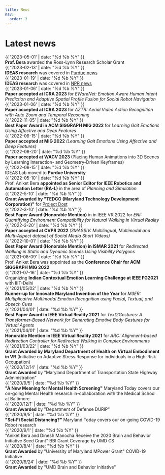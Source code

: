 ```yaml
---
title: News
nav:
  order: 3
---
```


# <i class="fas fa-bullhorn"></i>Latest news

<!-- {%  include list.html 
    component="news-item"
    show-years="false"
    data="news"
%} -->
<div class="news-item">
    <div class="date">{{ '2023-05-01' | date: "%d %b %Y" }}</div>
    <div class="content">
      <b>Prof. Bera</b> awarded the Ross-Lynn Research Scholar Grant
    </div>
</div>

<div class="news-item">
    <div class="date">{{ '2023-02-13' | date: "%d %b %Y" }}</div>
    <div class="content">
      <b>IDEAS research</b>  was covered in <a href="https://www.purdue.edu/newsroom/releases/2023/Q1/youve-got-to-have-heart-computer-scientist-works-to-help-ai-comprehend-human-emotions.html">Purdue news</a>
    </div>
</div>


<div class="news-item">
    <div class="date">{{ '2023-01-19' | date: "%d %b %Y" }}</div>
    <div class="content">
      <b>IDEAS research</b>  was covered in <a href="https://www.npr.org/sections/health-shots/2023/01/19/1147081115/therapy-by-chatbot-the-promise-and-challenges-in-using-ai-for-mental-health">NPR news</a>
    </div>
</div>

<div class="news-item">
    <div class="date">{{ '2023-01-06' | date: "%d %b %Y" }}</div>
    <div class="content">
      <b>Paper accepted at ICRA 2023</b> for
       <i>EWareNet: Emotion Aware Human Intent Prediction and Adaptive Spatial Profile Fusion for Social Robot Navigation</i>
    </div>
</div>

<div class="news-item">
    <div class="date">{{ '2023-01-06' | date: "%d %b %Y" }}</div>
    <div class="content">
      <b>Paper accepted at ICRA 2023</b> for
       <i>AZTR: Aerial Video Action Recognition with Auto Zoom and Temporal Reasoning</i>
    </div>
</div>

<div class="news-item">
    <div class="date">{{ '2022-11-05' | date: "%d %b %Y" }}</div>
    <div class="content">
      <b>Best Paper Award in ACM SIGGRAPH MIG 2022</b> for
       <i>Learning Gait Emotions Using Affective and Deep Features</i>
    </div>
</div>

<div class="news-item">
    <div class="date">{{ '2022-09-15' | date: "%d %b %Y" }}</div>
    <div class="content">
      <b>Paper accepted at MIG 2022</b>
       <i>(Learning Gait Emotions Using Affective and Deep Features)</i>
    </div>
</div>

<div class="news-item">
    <div class="date">{{ '2022-08-20' | date: "%d %b %Y" }}</div>
    <div class="content">
      <b>Paper accepted at WACV 2023 </b> (Placing Human Animations into 3D Scenes by Learning Interaction- and Geometry-Driven Keyframes)
    </div>
</div>

<div class="news-item">
    <div class="date">{{ '2022-08-15' | date: "%d %b %Y" }}</div>
    <div class="content">
      IDEAS Lab moved to <b>Purdue University</b>
    </div>
</div>

<div class="news-item">
    <div class="date">{{ '2022-05-10' | date: "%d %b %Y" }}</div>
    <div class="content">
      Prof. Aniket Bera <b>appointed as Senior Editor for IEEE Robotics and Automation Letter (RA-L)</b> in the area of <i>Planning and Simulation</i>
    </div>
</div>

<div class="news-item">
    <div class="date">{{ '2022-5-10' | date: "%d %b %Y" }}</div>
    <div class="content">
      <b>Grant Awarded by "TEDCO (Maryland Technology Development Corporation)"</b> for <a href="https://dost.cs.umd.edu/">Project Dost</a>
    </div>
</div>

<div class="news-item">
    <div class="date">{{ '2022-3-10' | date: "%d %b %Y" }}</div>
    <div class="content">
      <b>Best Paper Award (Honorable Mention)</b> in in IEEE VR 2022 for <i>ENI: Quantifying Environment Compatibility for Natural Walking in Virtual Reality</i>
    </div>
</div>

<div class="news-item">
    <div class="date">{{ '2022-3-20' | date: "%d %b %Y" }}</div>
    <div class="content">
      <b>Paper accepted at CVPR 2022</b> <i>(3MASSIV: Multilingual, Multimodal and Multi-Aspect dataset of Social Media Short Videos)</i>
    </div>
</div>

<div class="news-item">
    <div class="date">{{ '2022-10-01' | date: "%d %b %Y" }}</div>
    <div class="content">
      <b>Best Paper Award (Honorable Mention) in ISMAR 2021</b> for <i>Redirected Walking in Static and Dynamic Scenes Using Visibility Polygons</i>
    </div>
</div>

<div class="news-item">
    <div class="date">{{ '2021-08-09' | date: "%d %b %Y" }}</div>
    <div class="content">
      Prof. Aniket Bera was appointed as the <b>Conference Chair for ACM SIGGRAPH MIG 2022</b>
    </div>
</div>

<div class="news-item">
    <div class="date">{{ '2021-07-16' | date: "%d %b %Y" }}</div>
    <div class="content">
      Organizing <b>Indian Contextual Emotion Learning Challenge at IEEE FG2021</b> with IIIT-Delhi
    </div>
</div>

<div class="news-item">
    <div class="date">{{ '2021/05/02' | date: "%d %b %Y" }}</div>
    <div class="content">
      <b>Runner-up for Innovate Maryland Invention of the Year</b> for <i>M3ER: Multiplicative Multimodal Emotion Recognition using Facial, Textual, and Speech Cues</i>
    </div>
</div>

<div class="news-item">
    <div class="date">{{ '2021/04/01' | date: "%d %b %Y" }}</div>
    <div class="content">
      <b>Best Paper Award in IEEE Virtual Reality 2021</b> for <i>Text2Gestures: A Transformer-Based Network for Generating Emotive Body Gestures for Virtual Agents</i>
    </div>
</div>

<div class="news-item">
    <div class="date">{{ '2021/04/01' | date: "%d %b %Y" }}</div>
    <div class="content">
      <b>Honorable Mention in IEEE Virtual Reality 2021</b> for <i>ARC: Alignment-based Redirection Controller for Redirected Walking in Complex Environments</i>
    </div>
</div>

<div class="news-item">
    <div class="date">{{ '2021/03/22' | date: "%d %b %Y" }}</div>
    <div class="content">
      <b>Grant Awarded by Maryland Department of Health on Virtual Embodiment in VR</b> (Initiative on Adaptive Stress Response for individuals in a High-Risk Occupation)
    </div>
</div>

<div class="news-item">
    <div class="date">{{ '2020/12/14' | date: "%d %b %Y" }}</div>
    <div class="content">
      <b>Grant Awarded</b> by "Maryland Department of Transportation State Highway Administration"
    </div>
</div>

<div class="news-item">
    <div class="date">{{ '2020/9/5' | date: "%d %b %Y" }}</div>
    <div class="content">
      <b>"A New Meaning for Mental Health Screening"</b> Maryland Today covers our on-going Mental Health research in-collaboration with the Medical School at Baltimore
    </div>
</div>

<div class="news-item">
    <div class="date">{{ '2020/12/1' | date: "%d %b %Y" }}</div>
    <div class="content">
      <b>Grant Awarded</b> by "Department of Defense DURIP"
    </div>
</div>

<div class="news-item">
    <div class="date">{{ '2020/9/5' | date: "%d %b %Y" }}</div>
    <div class="content">
      <b>"Sci-Fi Social Distancing?"</b> Maryland Today covers our on-going COVID-19 Robot research
    </div>
</div>

<div class="news-item">
    <div class="date">{{ '2020/9/1' | date: "%d %b %Y" }}</div>
    <div class="content">
      "Aniket Bera and Dinesh Manocha Receive the 2020 Brain and Behavior Initiative Seed Grant" BBI Grant Coverage by UMD CS
    </div>
</div>

<div class="news-item">
    <div class="date">{{ '2020/8/4' | date: "%d %b %Y" }}</div>
    <div class="content">
      <b>Grant Awarded</b> by "University of Maryland MPower Grant" COVID-19 Initiative
    </div>
</div>

<div class="news-item">
    <div class="date">{{ '2020/6/24' | date: "%d %b %Y" }}</div>
    <div class="content">
      <b>Grant Awarded</b> by "UMD Brain and Behavior Initiative"
    </div>
</div>

